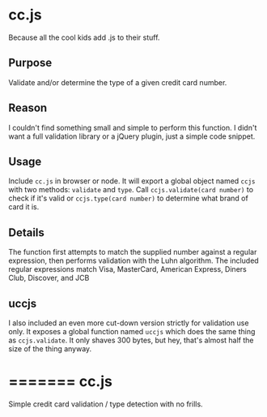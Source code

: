 # cc.js
Because all the cool kids add .js to their stuff.

## Purpose
Validate and/or determine the type of a given credit card number.

## Reason
I couldn't find something small and simple to perform this function. I didn't want a full validation library or a jQuery plugin, just a simple code snippet.

## Usage
Include `cc.js` in browser or node. It will export a global object named `ccjs` with two methods: `validate` and `type`. Call `ccjs.validate(card number)` to check if it's valid or `ccjs.type(card number)` to determine what brand of card it is.

## Details
The function first attempts to match the supplied number against a regular expression, then performs validation with the Luhn algorithm.
The included regular expressions match Visa, MasterCard, American Express, Diners Club, Discover, and JCB

## uccjs
I also included an even more cut-down version strictly for validation use only. It exposes a global function named `uccjs` which does the same thing as `ccjs.validate`. It only shaves 300 bytes, but hey, that's almost half the size of the thing anyway.

=======
cc.js
=====

Simple credit card validation / type detection with no frills.
